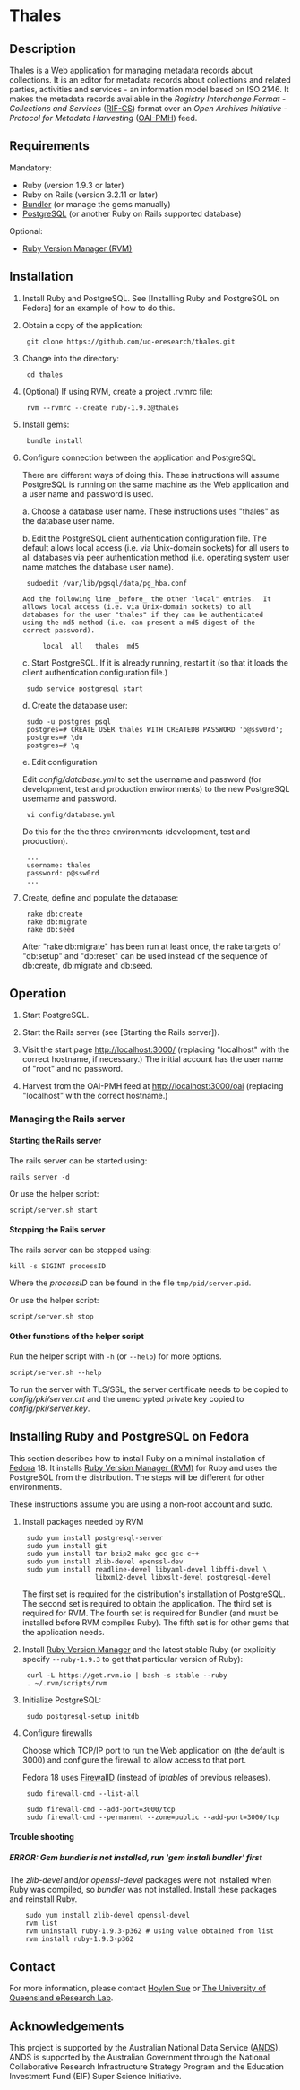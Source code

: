 Thales
======

Description
-----------

Thales is a Web application for managing metadata records about
collections. It is an editor for metadata records about collections
and related parties, activities and services - an information model
based on ISO 2146. It makes the metadata records available in the
_Registry Interchange Format - Collections and Services_ ([RIF-CS][])
format over an _Open Archives Initiative - Protocol for Metadata
Harvesting_ ([OAI-PMH][]) feed.

[RIF-CS]: http://www.ands.org.au/resource/rif-cs.html "RIF-CS"
[OAI-PMH]: http://www.openarchives.org/OAI/openarchivesprotocol.html "OAI-PMH"

Requirements
------------

Mandatory:

- Ruby (version 1.9.3 or later)
- Ruby on Rails (version 3.2.11 or later)
- [Bundler](http://gembundler.com) (or manage the gems manually)
- [PostgreSQL](http://www.postgresql.org/) (or another Ruby on Rails
  supported database)

Optional:

- [Ruby Version Manager (RVM)](https://rvm.io)

Installation
------------

1. Install Ruby and PostgreSQL. See
   [Installing Ruby and PostgreSQL on Fedora] for an example of how to
   do this.

1. Obtain a copy of the application:

        git clone https://github.com/uq-eresearch/thales.git

2. Change into the directory:

        cd thales

3. (Optional) If using RVM, create a project .rvmrc file:

        rvm --rvmrc --create ruby-1.9.3@thales

4. Install gems:

        bundle install

6. Configure connection between the application and PostgreSQL

    There are different ways of doing this. These instructions
    will assume PostgreSQL is running on the same machine as
    the Web application and a user name and password is used.
   
    a. Choose a database user name. These instructions uses "thales" as
       the database user name.

    b. Edit the PostgreSQL client authentication configuration
       file. The default allows local access (i.e. via Unix-domain
       sockets) for all users to all databases via peer authentication
       method (i.e. operating system user name matches the database
       user name).

        sudoedit /var/lib/pgsql/data/pg_hba.conf
		
	   Add the following line _before_ the other "local" entries.  It
	   allows local access (i.e. via Unix-domain sockets) to all
	   databases for the user "thales" if they can be authenticated
	   using the md5 method (i.e. can present a md5 digest of the
	   correct password).
	   
	        local  all   thales  md5

    c. Start PostgreSQL. If it is already running, restart it (so that
	   it loads the client authentication configuration file.)

        sudo service postgresql start

    d. Create the database user:

        sudo -u postgres psql
        postgres=# CREATE USER thales WITH CREATEDB PASSWORD 'p@ssw0rd';
        postgres=# \du
        postgres=# \q

    e. Edit configuration

    Edit _config/database.yml_ to set the username and password
    (for development, test and production environments) to the
    new PostgreSQL username and password.
	
	    vi config/database.yml

    Do this for the the three environments (development, test and production).
	
        ...
		username: thales
		password: p@ssw0rd
		...
		
7. Create, define and populate the database:

        rake db:create
        rake db:migrate
        rake db:seed

    After "rake db:migrate" has been run at least once, the rake
    targets of "db:setup" and "db:reset" can be used instead of the
    sequence of db:create, db:migrate and db:seed.

Operation
---------

1. Start PostgreSQL.

2. Start the Rails server (see [Starting the Rails server]).

3. Visit the start page <http://localhost:3000/> (replacing
   "localhost" with the correct hostname, if necessary.)  The initial
   account has the user name of "root" and no password.

4. Harvest from the OAI-PMH feed at <http://localhost:3000/oai>
   (replacing "localhost" with the correct hostname.)

### Managing the Rails server

#### Starting the Rails server

The rails server can be started using:

    rails server -d

Or use the helper script:

    script/server.sh start

#### Stopping the Rails server

The rails server can be stopped using:

    kill -s SIGINT processID

Where the _processID_ can be found in the file `tmp/pid/server.pid`.

Or use the helper script:

    script/server.sh stop

#### Other functions of the helper script

Run the helper script with `-h` (or `--help`) for more options.

    script/server.sh --help

To run the server with TLS/SSL, the server certificate needs to be
copied to _config/pki/server.crt_ and the unencrypted private key
copied to _config/pki/server.key_.

Installing Ruby and PostgreSQL on Fedora
----------------------------------------

This section describes how to install Ruby on a minimal installation
of [Fedora](https://fedoraproject.org) 18. It installs
[Ruby Version Manager (RVM)](https://rvm.io) for Ruby and uses the
PostgreSQL from the distribution. The steps will be
different for other environments.

These instructions assume you are using a non-root account and sudo.

1. Install packages needed by RVM

        sudo yum install postgresql-server
        sudo yum install git
        sudo yum install tar bzip2 make gcc gcc-c++
        sudo yum install zlib-devel openssl-dev
        sudo yum install readline-devel libyaml-devel libffi-devel \
                         libxml2-devel libxslt-devel postgresql-devel

    The first set is required for the distribution's installation of
    PostgreSQL. The second set is required to obtain the
    application. The third set is required for RVM. The fourth set is
    required for Bundler (and must be installed before RVM compiles
    Ruby). The fifth set is for other gems that the application needs.

2. Install [Ruby Version Manager](https://rvm.io/) and the latest
   stable Ruby (or explicitly specify `--ruby-1.9.3` to get that
   particular version of Ruby):

        curl -L https://get.rvm.io | bash -s stable --ruby
        . ~/.rvm/scripts/rvm

3. Initialize PostgreSQL:

        sudo postgresql-setup initdb

4. Configure firewalls

    Choose which TCP/IP port to run the Web application on (the
    default is 3000) and configure the firewall to allow access to
    that port.

    Fedora 18 uses [FirewallD] (instead of _iptables_ of previous
    releases).

        sudo firewall-cmd --list-all
		
        sudo firewall-cmd --add-port=3000/tcp
        sudo firewall-cmd --permanent --zone=public --add-port=3000/tcp

[Firewalld]: https://fedoraproject.org/wiki/FirewallD

#### Trouble shooting

##### ERROR: Gem bundler is not installed, run 'gem install bundler' first

The _zlib-devel_ and/or _openssl-devel_ packages were not installed
when Ruby was compiled, so _bundler_ was not installed. Install
these packages and reinstall Ruby.

        sudo yum install zlib-devel openssl-devel
        rvm list
        rvm uninstall ruby-1.9.3-p362 # using value obtained from list
        rvm install ruby-1.9.3-p362

Contact
-------

For more information, please contact [Hoylen Sue](mailto:h.sue@uq.edu.au)
or [The University of Queensland eResearch Lab](http://itee.uq.edu.au/~eresearch/).

Acknowledgements
----------------

This project is supported by the Australian National Data Service
([ANDS](http://www.ands.org.au/)). ANDS is supported by the Australian
Government through the National Collaborative Research Infrastructure
Strategy Program and the Education Investment Fund (EIF) Super Science
Initiative.
